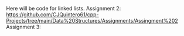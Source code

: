Here will be code for linked lists.
Assignment 2: https://github.com/CJQuintero61/cpp-Projects/tree/main/Data%20Structures/Assignments/Assingment%202
Assignment 3: 
